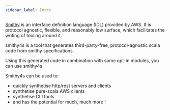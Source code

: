 ```yaml
---
sidebar_label: Intro
---
```


[Smithy](https://awslabs.github.io/smithy/) is an interface definition language (IDL) provided by AWS. It is protocol agnostic, flexible, and reasonably low surface, which facilitates the writing of tooling around it.

smithy4s is a tool that generates third-party-free, protocol-agnostic scala code from smithy specifications.


Using this generated code in combination with some opt-in modules, you can use smithy4s

Smithy4s can be used to:
* quickly synthetise http/rest servers and clients
* synthetise pure-scala AWS clients
* synthetise CLI tools
* and has the potential for much, much more !

